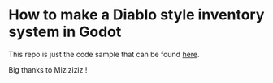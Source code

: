 # How to make a Diablo style inventory system in Godot

This repo is just the code sample that can be found [here](https://www.youtube.com/watch?v=usWuBrrh5lQ).

Big thanks to Miziziziz !